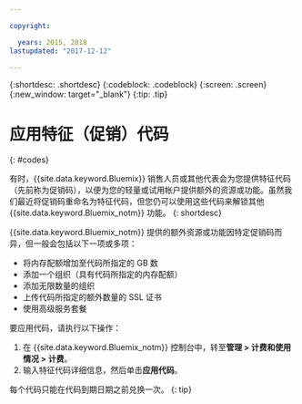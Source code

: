 ```yaml
---

copyright:

  years: 2015, 2018
lastupdated: "2017-12-12"

---
```


{:shortdesc: .shortdesc}
{:codeblock: .codeblock}
{:screen: .screen}
{:new_window: target="_blank"}
{:tip: .tip}

# 应用特征（促销）代码
{: #codes}

有时，{{site.data.keyword.Bluemix}} 销售人员或其他代表会为您提供特征代码（先前称为促销码），以便为您的轻量或试用帐户提供额外的资源或功能。虽然我们最近将促销码重命名为特征代码，但您仍可以使用这些代码来解锁其他 {{site.data.keyword.Bluemix_notm}} 功能。
{: shortdesc}

{{site.data.keyword.Bluemix_notm}} 提供的额外资源或功能因特定促销码而异，但一般会包括以下一项或多项：

  * 将内存配额增加至代码所指定的 GB 数
  * 添加一个组织（具有代码所指定的内存配额）
  * 添加无限数量的组织
  * 上传代码所指定的额外数量的 SSL 证书
  * 使用高级服务套餐

要应用代码，请执行以下操作：

1. 在 {{site.data.keyword.Bluemix_notm}} 控制台中，转至**管理 > 计费和使用情况 > 计费**。
2. 输入特征代码详细信息，然后单击**应用代码**。

每个代码只能在代码到期日期之前兑换一次。
{: tip}
